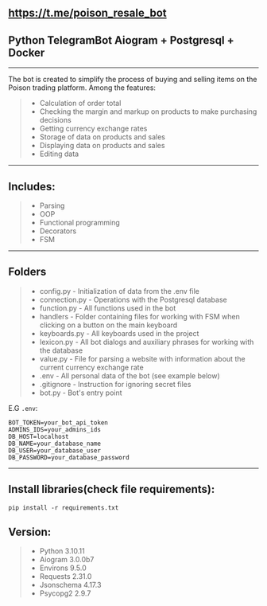 ## https://t.me/poison_resale_bot
## Python TelegramBot Aiogram + Postgresql + Docker
***
The bot is created to simplify the process of buying and selling items on the Poison trading platform.
Among the features:
>- Calculation of order total
>- Checking the margin and markup on products to make purchasing decisions
>- Getting currency exchange rates
>- Storage of data on products and sales
>- Displaying data on products and sales
>- Editing data
***
## Includes:
>- Parsing
>- OOP
>- Functional programming
>- Decorators
>- FSM
***
## Folders
>- config.py - Initialization of data from the .env file
>- connection.py - Operations with the Postgresql database
>- function.py - All functions used in the bot
>- handlers - Folder containing files for working with FSM when clicking on a button on the main keyboard
>- keyboards.py - All keyboards used in the project
>- lexicon.py - All bot dialogs and auxiliary phrases for working with the database
>- value.py - File for parsing a website with information about the current currency exchange rate
>- .env - All personal data of the bot (see example below)
>- .gitignore - Instruction for ignoring secret files
>- bot.py - Bot's entry point

E.G  `.env`:
```
BOT_TOKEN=your_bot_api_token
ADMINS_IDS=your_admins_ids
DB_HOST=localhost
DB_NAME=your_database_name
DB_USER=your_database_user
DB_PASSWORD=your_database_password
```
***
## Install libraries(check file requirements):
``` pip install -r requirements.txt ```
## Version:
>- Python 3.10.11
>- Aiogram 3.0.0b7
>- Environs 9.5.0
>- Requests 2.31.0
>- Jsonschema 4.17.3
>- Psycopg2 2.9.7
